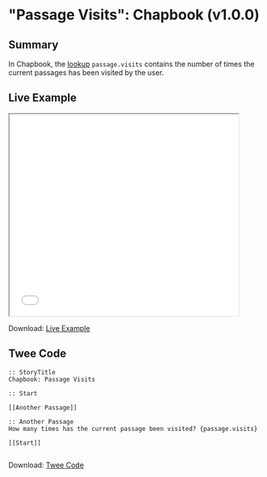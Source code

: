 # "Passage Visits": Chapbook (v1.0.0)

## Summary

In Chapbook, the [lookup](https://klembot.github.io/chapbook/guide/state/objects-and-lookups.html) `passage.visits` contains the number of times the current passages has been visited by the user.

## Live Example

<section>
<iframe src="chapbook_passagevisits_example.html" height=400 width=90%></iframe>

Download: <a href="chapbook_passagevisits_example.html" target="_blank">Live Example</a>
</section>

## Twee Code

```
:: StoryTitle
Chapbook: Passage Visits

:: Start

[[Another Passage]]

:: Another Passage
How many times has the current passage been visited? {passage.visits}

[[Start]]


```

Download: <a href="chapbook_passagevisits_twee.txt" target="_blank">Twee Code</a>
